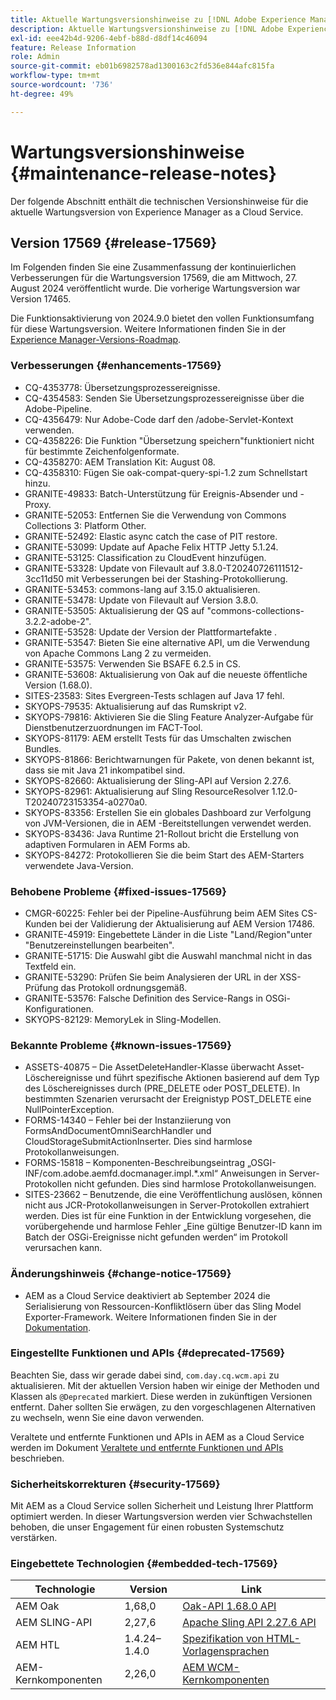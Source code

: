 ```yaml
---
title: Aktuelle Wartungsversionshinweise zu [!DNL Adobe Experience Manager] as a Cloud Service.
description: Aktuelle Wartungsversionshinweise zu [!DNL Adobe Experience Manager] as a Cloud Service.
exl-id: eee42b4d-9206-4ebf-b88d-d8df14c46094
feature: Release Information
role: Admin
source-git-commit: eb01b6982578ad1300163c2fd536e844afc815fa
workflow-type: tm+mt
source-wordcount: '736'
ht-degree: 49%

---
```



# Wartungsversionshinweise {#maintenance-release-notes}

Der folgende Abschnitt enthält die technischen Versionshinweise für die aktuelle Wartungsversion von Experience Manager as a Cloud Service.

## Version 17569 {#release-17569}

Im Folgenden finden Sie eine Zusammenfassung der kontinuierlichen Verbesserungen für die Wartungsversion 17569, die am Mittwoch, 27. August 2024 veröffentlicht wurde. Die vorherige Wartungsversion war Version 17465.

Die Funktionsaktivierung von 2024.9.0 bietet den vollen Funktionsumfang für diese Wartungsversion. Weitere Informationen finden Sie in der [Experience Manager-Versions-Roadmap](https://experienceleague.adobe.com/de/docs/experience-manager-release-information/aem-release-updates/update-releases-roadmap).

### Verbesserungen {#enhancements-17569}

* CQ-4353778: Übersetzungsprozessereignisse.
* CQ-4354583: Senden Sie Übersetzungsprozessereignisse über die Adobe-Pipeline.
* CQ-4356479: Nur Adobe-Code darf den /adobe-Servlet-Kontext verwenden.
* CQ-4358226: Die Funktion &quot;Übersetzung speichern&quot;funktioniert nicht für bestimmte Zeichenfolgenformate.
* CQ-4358270: AEM Translation Kit: August 08.
* CQ-4358310: Fügen Sie oak-compat-query-spi-1.2 zum Schnellstart hinzu.
* GRANITE-49833: Batch-Unterstützung für Ereignis-Absender und -Proxy.
* GRANITE-52053: Entfernen Sie die Verwendung von Commons Collections 3: Platform Other.
* GRANITE-52492: Elastic async catch the case of PIT restore.
* GRANITE-53099: Update auf Apache Felix HTTP Jetty 5.1.24.
* GRANITE-53125: Classification zu CloudEvent hinzufügen.
* GRANITE-53328: Update von Filevault auf 3.8.0-T20240726111512-3cc11d50 mit Verbesserungen bei der Stashing-Protokollierung.
* GRANITE-53453: commons-lang auf 3.15.0 aktualisieren.
* GRANITE-53478: Update von Filevault auf Version 3.8.0.
* GRANITE-53505: Aktualisierung der QS auf &quot;commons-collections-3.2.2-adobe-2&quot;.
* GRANITE-53528: Update der Version der Plattformartefakte .
* GRANITE-53547: Bieten Sie eine alternative API, um die Verwendung von Apache Commons Lang 2 zu vermeiden.
* GRANITE-53575: Verwenden Sie BSAFE 6.2.5 in CS.
* GRANITE-53608: Aktualisierung von Oak auf die neueste öffentliche Version (1.68.0).
* SITES-23583: Sites Evergreen-Tests schlagen auf Java 17 fehl.
* SKYOPS-79535: Aktualisierung auf das Rumskript v2.
* SKYOPS-79816: Aktivieren Sie die Sling Feature Analyzer-Aufgabe für Dienstbenutzerzuordnungen im FACT-Tool.
* SKYOPS-81179: AEM erstellt Tests für das Umschalten zwischen Bundles.
* SKYOPS-81866: Berichtwarnungen für Pakete, von denen bekannt ist, dass sie mit Java 21 inkompatibel sind.
* SKYOPS-82660: Aktualisierung der Sling-API auf Version 2.27.6.
* SKYOPS-82961: Aktualisierung auf Sling ResourceResolver 1.12.0-T20240723153354-a0270a0.
* SKYOPS-83356: Erstellen Sie ein globales Dashboard zur Verfolgung von JVM-Versionen, die in AEM -Bereitstellungen verwendet werden.
* SKYOPS-83436: Java Runtime 21-Rollout bricht die Erstellung von adaptiven Formularen in AEM Forms ab.
* SKYOPS-84272: Protokollieren Sie die beim Start des AEM-Starters verwendete Java-Version.

### Behobene Probleme {#fixed-issues-17569}

* CMGR-60225: Fehler bei der Pipeline-Ausführung beim AEM Sites CS-Kunden bei der Validierung der Aktualisierung auf AEM Version 17486.
* GRANITE-45919: Eingebettete Länder in die Liste &quot;Land/Region&quot;unter &quot;Benutzereinstellungen bearbeiten&quot;.
* GRANITE-51715: Die Auswahl gibt die Auswahl manchmal nicht in das Textfeld ein.
* GRANITE-53290: Prüfen Sie beim Analysieren der URL in der XSS-Prüfung das Protokoll ordnungsgemäß.
* GRANITE-53576: Falsche Definition des Service-Rangs in OSGi-Konfigurationen.
* SKYOPS-82129: MemoryLek in Sling-Modellen.

### Bekannte Probleme {#known-issues-17569}

* ASSETS-40875 – Die AssetDeleteHandler-Klasse überwacht Asset-Löschereignisse und führt spezifische Aktionen basierend auf dem Typ des Löschereignisses durch (PRE_DELETE oder POST_DELETE). In bestimmten Szenarien verursacht der Ereignistyp POST_DELETE eine NullPointerException.
* FORMS-14340 – Fehler bei der Instanziierung von FormsAndDocumentOmniSearchHandler und CloudStorageSubmitActionInserter. Dies sind harmlose Protokollanweisungen.
* FORMS-15818 – Komponenten-Beschreibungseintrag „OSGI-INF/com.adobe.aemfd.docmanager.impl.*.xml“ Anweisungen in Server-Protokollen nicht gefunden. Dies sind harmlose Protokollanweisungen.
* SITES-23662 – Benutzende, die eine Veröffentlichung auslösen, können nicht aus JCR-Protokollanweisungen in Server-Protokollen extrahiert werden. Dies ist für eine Funktion in der Entwicklung vorgesehen, die vorübergehende und harmlose Fehler „Eine gültige Benutzer-ID kann im Batch der OSGi-Ereignisse nicht gefunden werden“ im Protokoll verursachen kann.

### Änderungshinweis {#change-notice-17569}

* AEM as a Cloud Service deaktiviert ab September 2024 die Serialisierung von Ressourcen-Konfliktlösern über das Sling Model Exporter-Framework. Weitere Informationen finden Sie in der [Dokumentation](/help/implementing/developing/hybrid/disallow-the-serialization-of-resourceresolvers-via-sling-model-exporter.md).

### Eingestellte Funktionen und APIs {#deprecated-17569}

Beachten Sie, dass wir gerade dabei sind, `com.day.cq.wcm.api` zu aktualisieren. Mit der aktuellen Version haben wir einige der Methoden und Klassen als `@Deprecated` markiert. Diese werden in zukünftigen Versionen entfernt. Daher sollten Sie erwägen, zu den vorgeschlagenen Alternativen zu wechseln, wenn Sie eine davon verwenden.

Veraltete und entfernte Funktionen und APIs in AEM as a Cloud Service werden im Dokument [Veraltete und entfernte Funktionen und APIs](/help/release-notes/deprecated-removed-features.md) beschrieben.

### Sicherheitskorrekturen {#security-17569}

Mit AEM as a Cloud Service sollen Sicherheit und Leistung Ihrer Plattform optimiert werden. In dieser Wartungsversion werden vier Schwachstellen behoben, die unser Engagement für einen robusten Systemschutz verstärken.

### Eingebettete Technologien {#embedded-tech-17569}

| Technologie | Version | Link |
|---|---|---|
| AEM Oak | 1,68,0 | [Oak-API 1.68.0 API](https://www.javadoc.io/doc/org.apache.jackrabbit/oak-api/1.68.0/index.html) |
| AEM SLING-API | 2,27,6 | [Apache Sling API 2.27.6 API](https://www.javadoc.io/doc/org.apache.sling/org.apache.sling.api/latest/index.html) |
| AEM HTL | 1.4.24–1.4.0 | [Spezifikation von HTML-Vorlagensprachen](https://github.com/adobe/htl-spec) |
| AEM-Kernkomponenten | 2,26,0 | [AEM WCM-Kernkomponenten](https://github.com/adobe/aem-core-wcm-components) |
